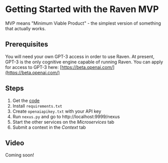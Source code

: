 # Getting Started with the Raven MVP

MVP means "Minimum Viable Product" - the simplest version of something that actually works. 

## Prerequisites

You will need your own GPT-3 access in order to use Raven. At present, GPT-3 is the only cognitive engine capable of running Raven. You can apply for access to GPT-3 here: [https://beta.openai.com/](https://beta.openai.com/)

## Steps

1. Get the [code](https://github.com/daveshap/Raven_MVP)
2. Install `requirements.txt`
3. Create `openaiapikey.txt` with your API key
4. Run `nexus.py` and go to http://localhost:9999/nexus
5. Start the other services on the *Microservices* tab
6. Submit a context in the *Context* tab

## Video

Coming soon!